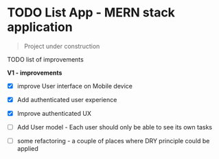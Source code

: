 # TODO List App - MERN stack application 
> Project under construction 

TODO list of improvements

**V1 - improvements**

- [x] improve User interface on Mobile device
- [x] Add authenticated user experience
- [x] Improve authenticated UX
- [ ] Add User model - Each user should only be able to see its own tasks
- [ ] some refactoring - a couple of places where DRY principle could be applied


